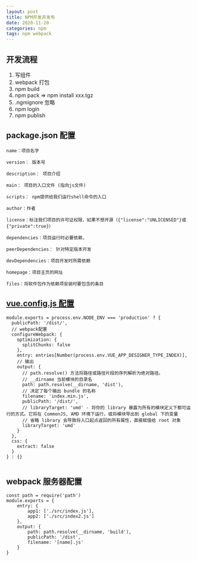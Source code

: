 ```yaml
---
layout: post
title: NPM开发并发布
date: 2020-11-20
categories: npm
tags: npm webpack
---
```


## 开发流程

1. 写组件
2. webpack 打包
3. npm build
4. npm pack => npm install xxx.tgz
5. .ngmignore 忽略
6. npm login
7. npm publish

## package.json 配置

```
name：项目名字

version： 版本号

description： 项目介绍

main： 项目的入口文件 (指向js文件)

scripts： npm提供给我们运行shell命令的入口

author：作者

license：标注我们项目的许可证权限，如果不想开源（{"license":"UNLICENSED"}或{"private":true}）

dependencies：项目运行时必要依赖，

peerDependencies： 针对特定版本开发

devDependencies：项目开发时所需依赖

homepage：项目主页的网址

files：将软件包作为依赖项安装时要包含的条目
```

## [vue.config.js 配置 ](https://cli.vuejs.org/zh/config/#outputdir)

```
module.exports = process.env.NODE_ENV === 'production' ? {
  publicPath: '/dist/',
  // webpack配置
  configureWebpack: {
    optimization: {
      splitChunks: false
    },
    entry: entries[Number(process.env.VUE_APP_DESIGNER_TYPE_INDEX)],
    // 输出
    output: {
      // path.resolve() 方法将路径或路径片段的序列解析为绝对路径。
      // __dirname 当前模块的目录名
      path: path.resolve(__dirname, 'dist'),
      // 决定了每个输出 bundle 的名称
      filename: 'index.min.js',
      publicPath: '/dist/',
      // libraryTarget: 'umd' - 将你的 library 暴露为所有的模块定义下都可运行的方式。它将在 CommonJS, AMD 环境下运行，或将模块导出到 global 下的变量
      // 省略 library 会导致将入口起点返回的所有属性，直接赋值给 root 对象
      libraryTarget: 'umd'
    }
  },
  css: {
    extract: false
  }
} : {}


```

## webpack 服务器配置

```
const path = require('path')
module.exports = {
    entry: {
        app1: ['./src/index.js'],
        app2: ['./src/index2.js']
    },
    output: {
        path: path.resolve(__dirname, 'build'),
        publicPath: '/dist',
        filename: '[name].js'
    }
}

```
